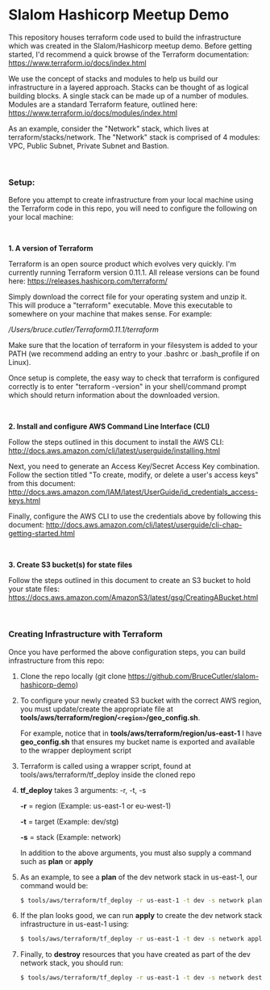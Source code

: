 # Slalom Hashicorp Meetup Demo

This repository houses terraform code used to build the infrastructure which was created in the Slalom/Hashicorp meetup demo. Before getting started, I'd recommend a quick browse of the Terraform documentation: https://www.terraform.io/docs/index.html

We use the concept of stacks and modules to help us build our infrastructure in a layered approach. Stacks can be thought of as logical building blocks. A single stack can be made up of a number of modules. Modules are a standard Terraform feature, outlined here: https://www.terraform.io/docs/modules/index.html

As an example, consider the "Network" stack, which lives at terraform/stacks/network. The "Network" stack is comprised of 4 modules: VPC, Public Subnet, Private Subnet and Bastion.

<br>

### Setup:

Before you attempt to create infrastructure from your local machine using the Terraform code in this repo, you will need to configure the following on your local machine:

<br>

**1. A version of Terraform**

Terraform is an open source product which evolves very quickly. I'm currently running Terraform version 0.11.1. All release versions can be found here: https://releases.hashicorp.com/terraform/

Simply download the correct file for your operating system and unzip it. This will produce a "terraform" executable. Move this executable to somewhere on your machine that makes sense. For example:

*/Users/bruce.cutler/Terraform0.11.1/terraform*

Make sure that the location of terraform in your filesystem is added to your PATH (we recommend adding an entry to your .bashrc or .bash_profile if on Linux).

Once setup is complete, the easy way to check that terraform is configured correctly is to enter "terraform -version" in your shell/command prompt which should return information about the downloaded version.

<br>

**2. Install and configure AWS Command Line Interface (CLI)**

Follow the steps outlined in this document to install the AWS CLI: http://docs.aws.amazon.com/cli/latest/userguide/installing.html

Next, you need to generate an Access Key/Secret Access Key combination. Follow the section titled "To create, modify, or delete a user's access keys" from this document: http://docs.aws.amazon.com/IAM/latest/UserGuide/id_credentials_access-keys.html

Finally, configure the AWS CLI to use the credentials above by following this document: http://docs.aws.amazon.com/cli/latest/userguide/cli-chap-getting-started.html

<br>

**3. Create S3 bucket(s) for state files**

Follow the steps outlined in this document to create an S3 bucket to hold your state files: https://docs.aws.amazon.com/AmazonS3/latest/gsg/CreatingABucket.html

<br>

### Creating Infrastructure with Terraform

Once you have performed the above configuration steps, you can build infrastructure from this repo:

1. Clone the repo locally (git clone https://github.com/BruceCutler/slalom-hashicorp-demo)

2. To configure your newly created S3 bucket with the correct AWS region, you must update/create the appropriate file at **tools/aws/terraform/region/`<region>`/geo_config.sh**.

   For example, notice that in **tools/aws/terraform/region/us-east-1** I have **geo_config.sh** that ensures my bucket name is exported and available to the wrapper deployment script

3. Terraform is called using a wrapper script, found at tools/aws/terraform/tf_deploy inside the cloned repo

4. **tf_deploy** takes 3 arguments: -r, -t, -s
   
   **-r** = region (Example: us-east-1 or eu-west-1)

   **-t** = target (Example: dev/stg)

   **-s** = stack (Example: network)

   In addition to the above arguments, you must also supply a command such as **plan** or **apply**


5. As an example, to see a **plan** of the dev network stack in us-east-1, our command would be:

   ```sh
   $ tools/aws/terraform/tf_deploy -r us-east-1 -t dev -s network plan
   ```

6. If the plan looks good, we can run **apply** to create the dev network stack infrastructure in us-east-1 using:

   ```sh
   $ tools/aws/terraform/tf_deploy -r us-east-1 -t dev -s network apply
   ```

7. Finally, to **destroy** resources that you have created as part of the dev network stack, you should run:

    ```sh
   $ tools/aws/terraform/tf_deploy -r us-east-1 -t dev -s network destroy -force
   ```
   

